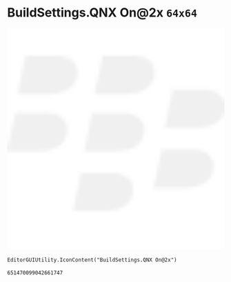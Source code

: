 # BuildSettings.QNX On@2x `64x64`
<img src="/img/BuildSettings.QNX%20On@2x.png" width=512 height=512>

``` CSharp
EditorGUIUtility.IconContent("BuildSettings.QNX On@2x")
```
```
651470099042661747
```
